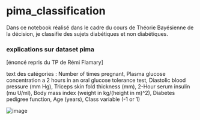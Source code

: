 # pima_classification

Dans ce notebook réalisé dans le cadre du cours de Théorie Bayésienne de la décision, je classifie des sujets diabétiques et non diabétiques.

### explications sur dataset pima

[énoncé repris du TP de Rémi Flamary]

text des catégories : Number of times pregnant, 
Plasma glucose concentration a 2 hours in an oral glucose tolerance test, 
Diastolic blood pressure (mm Hg), 
Triceps skin fold thickness (mm), 
2-Hour serum insulin (mu U/ml), 
Body mass index (weight in kg/(height in m)^2), 
Diabetes pedigree function, 
Age (years), 
Class variable (-1 or 1)

![image](https://user-images.githubusercontent.com/33010802/120328499-280d5e80-c2eb-11eb-9890-8628e03e7471.png)

